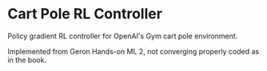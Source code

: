 # Cart Pole RL Controller
Policy gradient RL controller for OpenAI's Gym cart pole environment. 

Implemented from Geron Hands-on ML 2, not converging properly coded as in the book.
